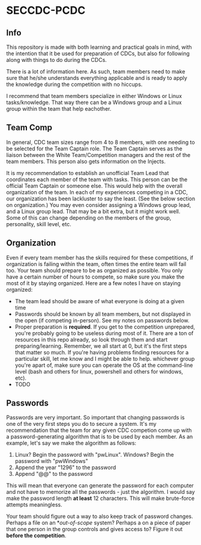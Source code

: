 # SECCDC-PCDC

## Info
This repository is made with both learning and practical goals in mind, with the intention that it be used for preparation of CDCs, but also for following along with things to do during the CDCs. 

There is a lot of information here. As such, team members need to make sure that he/she understands everything applicable and is ready to apply the knowledge during the competition with no hiccups. 

I recommend that team members specialize in either Windows or Linux tasks/knowledge. That way there can be a Windows group and a Linux group within the team that help eachother. 

## Team Comp 
In general, CDC team sizes range from 4 to 8 members, with one needing to be selected for the Team Captain role. The Team Captain serves as the liaison between the White Team/Competition managers and the rest of the team members. This person also gets information on the Injects. 

It is my recommendation to establish an unofficial Team Lead that coordinates each member of the team with tasks. This person can be the official Team Captain or someone else. This would help with the overall organization of the team. In each of my experiences competing in a CDC, our organization has been lackluster to say the least. (See the below section on organization.) You may even consider assigning a Windows group lead, and a Linux group lead. That may be a bit extra, but it might work well. Some of this can change depending on the members of the group, personality, skill level, etc. 

## Organization 
Even if every team member has the skills required for these competitions, if organization is failing within the team, often times the entire team will fail too. Your team should prepare to be as organized as possible. You only have a certain number of hours to compete, so make sure you make the most of it by staying organized. Here are a few notes I have on staying organized:

- The team lead should be aware of what everyone is doing at a given time 
- Passwords should be known by all team members, but not displayed in the open (if competing in-person). See my notes on passwords below. 
- Proper preparation is **required**. If you get to the competition unprepared, you're probably going to be useless during most of it. There are a ton of resources in this repo already, so look through them and start preparing/learning. Remember, we all start at 0, but it's the first steps that matter so much. If you're having problems finding resources for a particular skill, let me know and I might be able to help. whichever group you're apart of, make sure you can operate the OS at the command-line level (bash and others for linux, powershell and others for windows, etc). 
- TODO

## Passwords 
Passwords are very important. So important that changing passwords is one of the very first steps you do to secure a system. It's my recommendation that the team for any given CDC competion come up with a password-generating algorithm that is to be used by each member. 
As an example, let's say we make the algorithm as follows:

1. Linux? Begin the password with "pwLinux". Windows? Begin the password with "pwWindows" 
2. Append the year "1296" to the password
3. Append "@@" to the password

This will mean that everyone can generate the password for each computer and not have to memorize all the passwords - just the algorithm. I would say make the password length **at least** 12 characters. This will make brute-force attempts meaningless. 

Your team should figure out a way to also keep track of password changes. Perhaps a file on an **out-of-scope* system? Perhaps a on a piece of paper that one person in the group controls and gives access to? Figure it out **before the competition**. 

